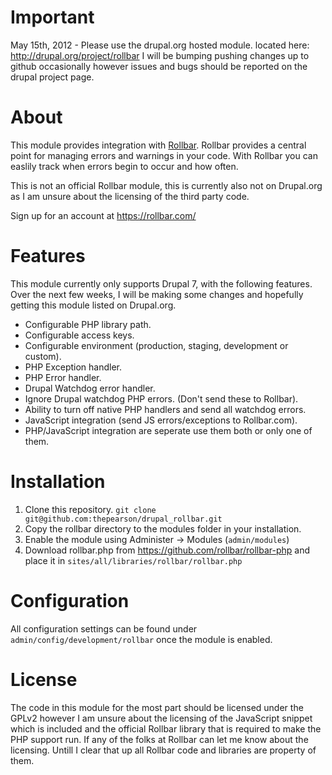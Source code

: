 Important
=========

May 15th, 2012 - Please use the drupal.org hosted module. located here: http://drupal.org/project/rollbar I will be bumping pushing changes up to github occasionally however issues and bugs should be reported on the drupal project page.


About
=====

This module provides integration with [Rollbar](https://rollbar.com/). Rollbar provides a central
point for managing errors and warnings in your code. With Rollbar you can easlily track when errors begin to occur and how often.

This is not an official Rollbar module, this is currently also not on Drupal.org as I am unsure about the licensing of the third party code.

Sign up for an account at https://rollbar.com/


Features
========

This module currently only supports Drupal 7, with the following features. Over the next few weeks, I will be making some changes and hopefully getting this module listed on Drupal.org.

* Configurable PHP library path.
* Configurable access keys.
* Configurable environment (production, staging, development or custom).
* PHP Exception handler.
* PHP Error handler.
* Drupal Watchdog error handler.
* Ignore Drupal watchdog PHP errors. (Don't send these to Rollbar).
* Ability to turn off native PHP handlers and send all watchdog errors.
* JavaScript integration (send JS errors/exceptions to Rollbar.com).
* PHP/JavaScript integration are seperate use them both or only one of them.

Installation
============

1. Clone this repository. `git clone git@github.com:thepearson/drupal_rollbar.git`
2. Copy the rollbar directory to the modules folder in your installation.
3. Enable the module using Administer -> Modules (`admin/modules`)
4. Download rollbar.php from https://github.com/rollbar/rollbar-php and place it in `sites/all/libraries/rollbar/rollbar.php`


Configuration
=============

All configuration settings can be found under `admin/config/development/rollbar` once the module is enabled.


License
=======

The code in this module for the most part should be licensed under the GPLv2 however I am unsure about the licensing of the JavaScript snippet which is included and the official Rollbar library that is required to make the PHP support run. If any of the folks at Rollbar can let me know about the licensing. Untill I clear that up all Rollbar code and libraries are property of them.


